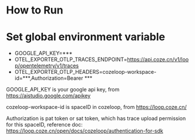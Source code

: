 # How to Run

# Set global environment variable
- GOOGLE_API_KEY=***
- OTEL_EXPORTER_OTLP_TRACES_ENDPOINT=https://api.coze.cn/v1/loop/opentelemetry/v1/traces
- OTEL_EXPORTER_OTLP_HEADERS=cozeloop-workspace-id=***,Authorization=Bearer ***

GOOGLE_API_KEY is your google api key, from https://aistudio.google.com/apikey

cozeloop-workspace-id is spaceID in cozeloop, from https://loop.coze.cn/

Authorization is pat token or sat token, which has trace upload permission for this spaceID, reference doc: https://loop.coze.cn/open/docs/cozeloop/authentication-for-sdk